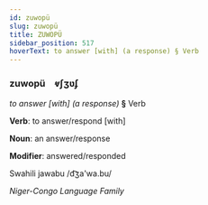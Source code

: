 ```yaml
---
id: zuwopü
slug: zuwopü
title: ZUWOPÜ
sidebar_position: 517
hoverText: to answer [with] (a response) § Verb
---
```


### zuwopü&emsp;<span kind="abugida">ⱴʃʒʋʄ</span>

*to answer [with] (a response)* **§** Verb

**Verb**: to answer/respond [with]

**Noun**: an answer/response

**Modifier**: answered/responded

Swahili jawabu /d͡ʒa'wa.bu/

*Niger-Congo Language Family*